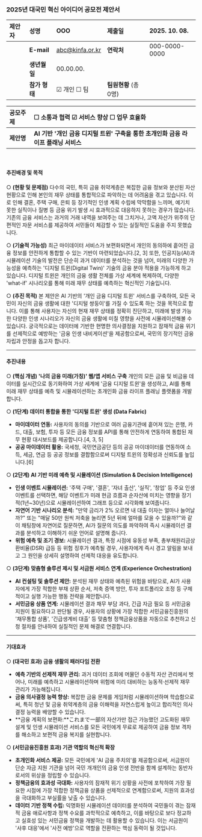 

### **2025년 대국민 혁신 아이디어 공모전 제안서**

| **제안자** | **성명** | OOO | **제출일** | 2025. 10. 08. |
| :--- | :--- | :--- | :--- | :--- |
| | **E-mail** | abc@kinfa.or.kr | **연락처** | 000-0000-0000 |
| | **생년월일** | 00.00.00. | | |
| | **참가 형태** | ☑ 개인 ☐ 팀 | **팀원현황** (총 0명) | |

| **공모주제** | ☐ 소통과 협력 ☑ 서비스 향상 ☐ 업무 효율화 |
| :--- | :--- |
| **제안명** | **AI 기반 '개인 금융 디지털 트윈' 구축을 통한 초개인화 금융 라이프 플래닝 서비스** |

<br>

#### **추진배경 및 목적**

○ **(현황 및 문제점)** 다수의 국민, 특히 금융 취약계층은 복잡한 금융 정보와 분산된 자산 현황으로 인해 본인의 재무 상태를 통합적으로 파악하는 데 어려움을 겪고 있습니다. 이로 인해 결혼, 주택 구매, 은퇴 등 장기적인 인생 계획 수립에 막막함을 느끼며, 예기치 못한 실직이나 질병 등 금융 위기 발생 시 효과적으로 대응하지 못하는 경우가 많습니다. 기존의 금융 서비스는 과거의 거래 내역을 보여주는 데 그치거나, 고액 자산가 위주의 단편적인 자문 서비스를 제공하여 서민들이 체감할 수 있는 실질적인 도움을 주지 못했습니다.

○ **(기술적 가능성)** 최근 마이데이터 서비스가 보편화되면서 개인의 동의하에 흩어진 금융 정보를 안전하게 통합할 수 있는 기반이 마련되었습니다.[2, 3] 또한, 인공지능(AI)과 시뮬레이션 기술의 발전은 단순히 과거 데이터를 분석하는 것을 넘어, 미래의 다양한 가능성을 예측하는 '디지털 트윈(Digital Twin)' 기술의 금융 분야 적용을 가능하게 하고 있습니다. 디지털 트윈은 개인의 금융 생활 전체를 가상 세계에 복제하여, 다양한 'what-if' 시나리오를 통해 미래 재무 상태를 예측하는 혁신적인 기술입니다.

○ **(추진 목적)** 본 제안은 AI 기반의 '개인 금융 디지털 트윈' 서비스를 구축하여, 모든 국민이 자신의 금융 생활에 대한 '디지털 쌍둥이'를 가질 수 있도록 하는 것을 목적으로 합니다. 이를 통해 사용자는 자신의 현재 재무 상태를 정확히 진단하고, 미래에 발생 가능한 다양한 인생 시나리오가 자신의 금융 생활에 미칠 영향을 사전에 시뮬레이션해볼 수 있습니다. 궁극적으로는 데이터에 기반한 현명한 의사결정을 지원하고 잠재적 금융 위기를 선제적으로 예방하는 '금융 인생 내비게이션'을 제공함으로써, 국민의 장기적인 금융 자립과 안정을 돕고자 합니다.

-----

#### **추진내용**

○ **(핵심 개념) '나의 금융 미래(가칭)' 웹/앱 서비스 구축**
개인의 모든 금융 및 비금융 데이터를 실시간으로 동기화하여 가상 세계에 '금융 디지털 트윈'을 생성하고, AI를 통해 미래 재무 상태를 예측 및 시뮬레이션하는 초개인화 금융 라이프 플래닝 플랫폼을 개발합니다.

○ **(1단계) 데이터 통합을 통한 '디지털 트윈' 생성 (Data Fabric)**

  * **마이데이터 연동:** 사용자의 동의를 기반으로 여러 금융기관에 흩어져 있는 은행, 카드, 대출, 보험, 투자 등 모든 금융 정보를 API를 통해 안전하게 연동하여 통합된 재무 현황 대시보드를 제공합니다.[4, 3, 5]
  * **공공 마이데이터 활용:** 국세청, 국민연금공단 등의 공공 마이데이터를 연동하여 소득, 세금, 연금 등 공공 정보를 결합함으로써 디지털 트윈의 정확성과 신뢰도를 높입니다.[6]

○ **(2단계) AI 기반 미래 예측 및 시뮬레이션 (Simulation & Decision Intelligence)**

  * **인생 이벤트 시뮬레이션:** '주택 구매', '결혼', '자녀 출산', '실직', '창업' 등 주요 인생 이벤트를 선택하면, 해당 이벤트가 미래 현금 흐름과 순자산에 미치는 영향을 장기적(1년\~30년)으로 시뮬레이션하여 그래프 등으로 시각화해 보여줍니다.
  * **자연어 기반 시나리오 분석:** "만약 금리가 2% 오르면 내 대출 이자는 얼마나 늘어날까?" 또는 "매달 50만 원씩 저축을 늘리면 5년 뒤에 얼마를 모을 수 있을까?"와 같이 채팅창에 자연어로 질문하면, AI가 질문의 의도를 파악하여 즉시 시뮬레이션 결과를 분석하고 이해하기 쉬운 언어로 설명해 줍니다.
  * **위험 예측 및 조기 경보:** 시뮬레이션 결과, 특정 시점에 유동성 부족, 총부채원리금상환비율(DSR) 급등 등 위험 징후가 예측될 경우, 사용자에게 즉시 경고 알림을 보내고 그 원인을 상세히 설명하여 선제적 대응을 유도합니다.

○ **(3단계) 맞춤형 솔루션 제시 및 서금원 서비스 연계 (Experience Orchestration)**

  * **AI 컨설팅 및 솔루션 제안:** 분석된 재무 상태와 예측된 위험을 바탕으로, AI가 사용자에게 가장 적합한 부채 상환 순서, 저축 증액 방안, 투자 포트폴리오 조정 등 구체적이고 실행 가능한 행동 전략을 제안합니다.
  * **서민금융 상품 연계:** 시뮬레이션 결과 채무 부담 과다, 긴급 자금 필요 등 서민금융 지원이 필요하다고 판단될 경우, 사용자의 상황에 가장 적합한 서민금융진흥원의 '채무통합 상품', '긴급생계비 대출' 등 맞춤형 정책금융상품을 자동으로 추천하고 신청 절차를 안내하여 실질적인 문제 해결로 연결합니다.

-----

#### **기대효과**

○ **(대국민 효과) 금융 생활의 패러다임 전환**

  * **예측 기반의 선제적 재무 관리:** 과거 데이터 조회에 머물던 수동적 자산 관리에서 벗어나, 미래를 예측하고 시뮬레이션하며 위험에 미리 대비하는 능동적·선제적 재무 관리가 가능해집니다.
  * **금융 의사결정 능력 향상:** 복잡한 금융 문제를 게임처럼 시뮬레이션하며 학습함으로써, 특히 청년 및 금융 취약계층의 금융 이해력을 자연스럽게 높이고 합리적인 의사결정 능력을 배양할 수 있습니다.
  * \*\*금융 계획의 보편화:\*\*これまで一部의 자산가만 접근 가능했던 고도화된 재무 설계 및 인생 시뮬레이션 서비스를 모든 국민에게 무료로 제공하여 금융 정보 격차를 해소하고 보편적 금융 복지를 실현합니다.

○ **(서민금융진흥원 효과) 기관 역할의 혁신적 확장**

  * **초개인화 서비스 제공:** 모든 국민에게 'AI 금융 주치의'를 제공함으로써, 서금원이 단순 자금 지원 기관을 넘어 국민 개개인의 금융 인생 전반을 함께 설계하는 동반자로서의 위상을 정립할 수 있습니다.
  * **정책금융의 효과성 극대화:** 사용자의 잠재적 위기 상황을 사전에 포착하여 가장 필요한 시점에 가장 적합한 정책금융 상품을 선제적으로 연계함으로써, 지원의 효과성을 극대화하고 부실률을 낮출 수 있습니다.
  * **데이터 기반 정책 수립:** 익명화된 시뮬레이션 데이터를 분석하여 국민들이 겪는 잠재적 금융 애로사항과 정책 수요를 과학적으로 예측하고, 이를 바탕으로 보다 정교하고 실효성 있는 서민금융 정책을 개발하는 데 활용할 수 있습니다. 이는 서금원이 '사후 대응'에서 '사전 예방'으로 역할을 전환하는 핵심 동력이 될 것입니다.